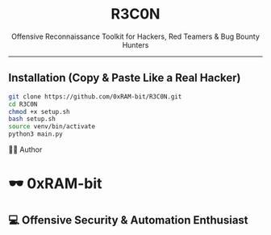 <h1 align="center">
   R3C0N 
</h1>

<p align="center">
  Offensive Reconnaissance Toolkit for Hackers, Red Teamers & Bug Bounty Hunters 
</p>

---

##   Installation (Copy & Paste Like a Real Hacker)

```bash
git clone https://github.com/0xRAM-bit/R3C0N.git
cd R3C0N
chmod +x setup.sh
bash setup.sh
source venv/bin/activate
python3 main.py
```
👨‍💻 Author

   # 🕶️ 0xRAM-bit
   ## 💻 Offensive Security & Automation Enthusiast
